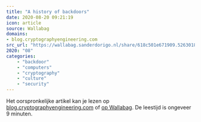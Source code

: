 ```yaml
---
title: "A history of backdoors"
date: 2020-08-20 09:21:19
icon: article
source: Wallabag
domains:
- blog.cryptographyengineering.com
src_url: "https://wallabag.sanderdorigo.nl/share/618c501e671909.52630186"
2020: "08"
categories:
    - "backdoor"
    - "computers"
    - "cryptography"
    - "culture"
    - "security"
---
```

Het oorspronkelijke artikel kan je lezen op [blog.cryptographyengineering.com](https://blog.cryptographyengineering.com/2015/07/20/a-history-of-backdoors/) of [op Wallabag](https://wallabag.sanderdorigo.nl/share/618c501e671909.52630186). De leestijd is ongeveer 9 minuten.